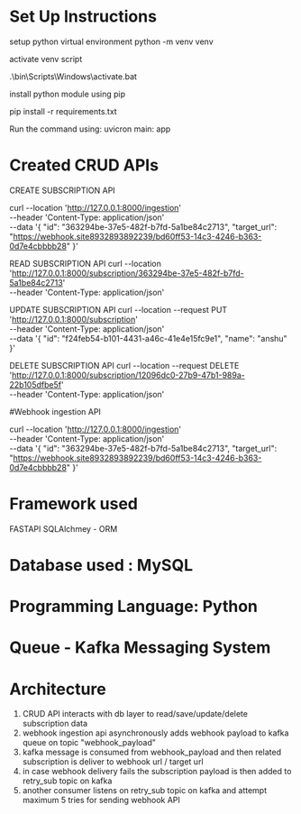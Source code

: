 # Set Up Instructions

setup python virtual environment
python -m venv venv

activate venv script

.\bin\Scripts\Windows\activate.bat

install python module using pip

pip install -r requirements.txt


Run the command using:
uvicron main: app


# Created CRUD APIs


CREATE SUBSCRIPTION API

curl --location 'http://127.0.0.1:8000/ingestion' \
--header 'Content-Type: application/json' \
--data '{
  "id": "363294be-37e5-482f-b7fd-5a1be84c2713",
  "target_url": "https://webhook.site8932893892239/bd60ff53-14c3-4246-b363-0d7e4cbbbb28"
}'

READ SUBSCRIPTION API
curl --location 'http://127.0.0.1:8000/subscription/363294be-37e5-482f-b7fd-5a1be84c2713' \
--header 'Content-Type: application/json'

UPDATE SUBSCRIPTION API
curl --location --request PUT 'http://127.0.0.1:8000/subscription' \
--header 'Content-Type: application/json' \
--data '{
    "id": "f24feb54-b101-4431-a46c-41e4e15fc9e1",
  "name": "anshu"
}'

DELETE SUBSCRIPTION API
curl --location --request DELETE 'http://127.0.0.1:8000/subscription/12096dc0-27b9-47b1-989a-22b105dfbe5f' \
--header 'Content-Type: application/json'


#Webhook ingestion API

curl --location 'http://127.0.0.1:8000/ingestion' \
--header 'Content-Type: application/json' \
--data '{
  "id": "363294be-37e5-482f-b7fd-5a1be84c2713",
  "target_url": "https://webhook.site8932893892239/bd60ff53-14c3-4246-b363-0d7e4cbbbb28"
}'





# Framework used

FASTAPI
SQLAlchmey - ORM


# Database used : MySQL

# Programming Language: Python

# Queue - Kafka Messaging System


# Architecture

1. CRUD API interacts with db layer to read/save/update/delete subscription data
2. webhook ingestion api asynchronously adds webhook payload to kafka queue on topic "webhook_payload"
3. kafka message is consumed from webhook_payload and then related subscription is deliver to webhook url / target url
4. in case webhook delivery fails the subscription payload is then added to retry_sub topic on kafka
5. another consumer listens on retry_sub topic on kafka and attempt maximum 5 tries for sending webhook API
